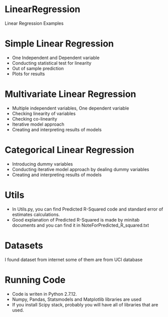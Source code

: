 # LinearRegression
Linear Regression Examples

# Simple Linear Regression
- One Independent and Dependent variable
- Conducting statistical test for linearity
- Out of sample prediction
- Plots for results

# Multivariate Linear Regression 
- Multiple independent variables, One dependent variable
- Checking linearity of variables
- Checking co-linearity
- Iterative model approach
- Creating and interpreting results of models

# Categorical Linear Regression
- Introducing dummy variables
- Conducting iterative model approach by dealing dummy variables
- Creating and interpreting results of models

# Utils
- In Utils.py, you can find Predicted R-Squared code and standard error of estimates calculations.
- Good explanation of Predicted R-Squared is made by minitab documents and you can find it in NoteForPredicted_R_squared.txt

# Datasets
I found dataset from internet some of them are from UCI database

# Running Code
- Code is writen in Python 2.7.12. 
- Numpy, Pandas, Statsmodels and Matplotlib libraries are used
- If you install Scipy stack, probably you will have all of libraries that are used.